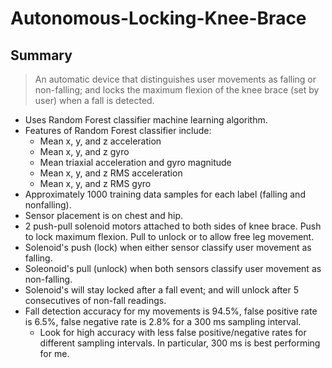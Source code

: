 # Autonomous-Locking-Knee-Brace

## Summary
> An automatic device that distinguishes user movements as falling or non-falling; and locks the maximum flexion of the knee brace (set by user) when a fall is detected.

- Uses Random Forest classifier machine learning algorithm.
- Features of Random Forest classifier include:
  - Mean x, y, and z acceleration
  - Mean x, y, and z gyro
  - Mean triaxial acceleration and gyro magnitude
  - Mean x, y, and z RMS acceleration
  - Mean x, y, and z RMS gyro
- Approximately 1000 training data samples for each label (falling and nonfalling).
- Sensor placement is on chest and hip.
- 2 push-pull solenoid motors attached to both sides of knee brace. Push to lock maximum flexion. Pull to unlock or to allow free leg movement.
- Solenoid's push (lock) when either sensor classify user movement as falling.
- Soleonoid's pull (unlock) when both sensors classify user movement as non-falling.
- Solenoid's will stay locked after a fall event; and will unlock after 5 consecutives of non-fall readings.
- Fall detection accuracy for my movements is 94.5%, false positive rate is 6.5%, false negative rate is 2.8% for a 300 ms sampling interval.
  - Look for high accuracy with less false positive/negative rates for different sampling intervals. In particular, 300 ms is best performing for me.


